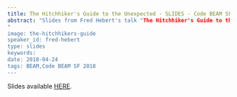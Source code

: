 ```yaml
---
title: The Hitchhiker's Guide to the Unexpected - SLIDES - Code BEAM SF 2018
abstract: "Slides from Fred Hebert's talk "The Hitchhiker's Guide to the Unexpected" - Code BEAM SF 2018
"
image: the-hitchhikers-guide
speaker_id: fred-hebert
type: slides
keywords: 
date: 2018-04-24
tags: BEAM,Code BEAM SF 2018
---
```

Slides available <a href="http://s3.amazonaws.com/erlang-conferences-production/media/files/000/000/885/original/Fred_Hebert_-_The_hitchhikers_guide_to_the_unexpected.pdf?1524570533" target="_blank">HERE</a>.
